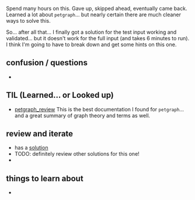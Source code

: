 Spend many hours on this. Gave up, skipped ahead, eventually came back. Learned a lot about `petgraph`... but nearly certain there are much cleaner ways to solve this. 

So... after all that... I finally got a solution for the test input working and validated... but it doesn't work for the full input (and takes 6 minutes to run). I think I'm going to have to break down and get some hints on this one. 

## confusion / questions
* 

## TIL (Learned... or Looked up)
* [petgraph_review](https://timothy.hobbs.cz/rust-play/petgraph_review.html) This is the best documentation I found for `petgraph`... and a great summary of graph theory and terms as well. 

## review and iterate
* has a [solution]()
* TODO: definitely review other solutions for this one!
* 

## things to learn about
* 

